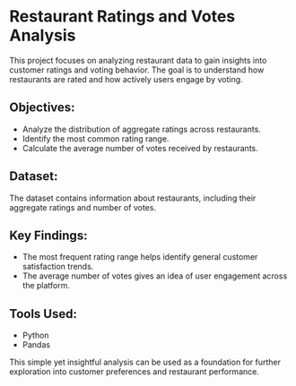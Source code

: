 # Restaurant Ratings and Votes Analysis

This project focuses on analyzing restaurant data to gain insights into customer ratings and voting behavior. The goal is to understand how restaurants are rated and how actively users engage by voting.

## Objectives:
- Analyze the distribution of aggregate ratings across restaurants.
- Identify the most common rating range.
- Calculate the average number of votes received by restaurants.

## Dataset:
The dataset contains information about restaurants, including their aggregate ratings and number of votes.

## Key Findings:
- The most frequent rating range helps identify general customer satisfaction trends.
- The average number of votes gives an idea of user engagement across the platform.

## Tools Used:
- Python
- Pandas

This simple yet insightful analysis can be used as a foundation for further exploration into customer preferences and restaurant performance.
